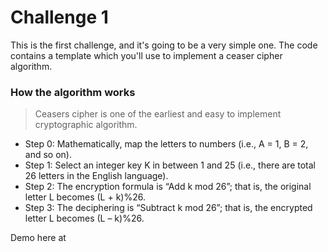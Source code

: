 # Challenge 1
This is the first challenge, and it's going to be a very simple one. The code contains a template which you'll use to implement a ceaser cipher algorithm.

### How the algorithm works
> Ceasers cipher is one of the earliest and easy to implement cryptographic algorithm.
  - Step 0: Mathematically, map the letters to numbers (i.e., A = 1,
    B = 2, and so on).
  - Step 1: Select an integer key K in between 1 and 25 (i.e., there
    are total 26 letters in the English language).
  - Step 2: The encryption formula is “Add k mod 26”; that is, the
    original letter L becomes (L + k)%26.
  - Step 3: The deciphering is “Subtract k mod 26”; that is, the
    encrypted letter L becomes (L – k)%26.

Demo here at 
